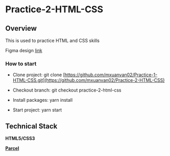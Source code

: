 # Practice-2-HTML-CSS

## Overview

This is used to practice HTML and CSS skills

Figma design [link](https://www.figma.com/file/I7cDCVX93Yh1q6UPvNynde/Hofmann-UI-Kit---Page-Templates?node-id=0%3A2)

### How to start
- Clone project: git clone [https://github.com/mxuanvan02/Practice-1-HTML-CSS.git](https://github.com/mxuanvan02/Practice-2-HTML-CSS)

- Checkout branch: git checkout practice-2-html-css

- Install packages: yarn install

- Start project: yarn start

## Technical Stack

**HTML5/CSS3**

**[Parcel](https://parceljs.org/getting-started/webapp/)**